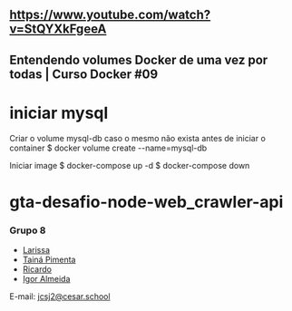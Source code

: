 ## https://www.youtube.com/watch?v=StQYXkFgeeA
## Entendendo volumes Docker de uma vez por todas | Curso Docker #09

# iniciar mysql
Criar o volume mysql-db caso o mesmo não exista antes de iniciar o container
$ docker volume create --name=mysql-db

Iniciar image
$ docker-compose up -d
$ docker-compose down

# gta-desafio-node-web_crawler-api
### **Grupo 8**
- [Larissa](https://github.com/helloLari)
- [Tainá Pimenta](https://github.com/TainaPimenta)
- [Ricardo](https://github.com/CaduPinheiro)
- [Igor Almeida](https://github.com/igormotta92)

E-mail: jcsj2@cesar.school


